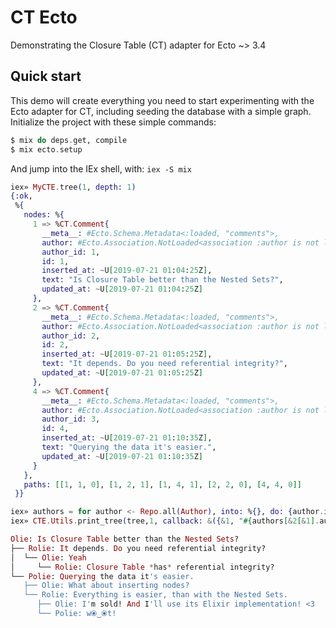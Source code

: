 # CT Ecto

Demonstrating the Closure Table (CT) adapter for Ecto ~> 3.4

## Quick start

This demo will create everything you need to start experimenting with the Ecto adapter for CT, including seeding the database with a simple graph. Initialize the project with these simple commands:

```elixir
$ mix do deps.get, compile
$ mix ecto.setup
```

And jump into the IEx shell, with: `iex -S mix`

```elixir
iex» MyCTE.tree(1, depth: 1)
{:ok,
 %{
   nodes: %{
     1 => %CT.Comment{
       __meta__: #Ecto.Schema.Metadata<:loaded, "comments">,
       author: #Ecto.Association.NotLoaded<association :author is not loaded>,
       author_id: 1,
       id: 1,
       inserted_at: ~U[2019-07-21 01:04:25Z],
       text: "Is Closure Table better than the Nested Sets?",
       updated_at: ~U[2019-07-21 01:04:25Z]
     },
     2 => %CT.Comment{
       __meta__: #Ecto.Schema.Metadata<:loaded, "comments">,
       author: #Ecto.Association.NotLoaded<association :author is not loaded>,
       author_id: 2,
       id: 2,
       inserted_at: ~U[2019-07-21 01:05:25Z],
       text: "It depends. Do you need referential integrity?",
       updated_at: ~U[2019-07-21 01:05:25Z]
     },
     4 => %CT.Comment{
       __meta__: #Ecto.Schema.Metadata<:loaded, "comments">,
       author: #Ecto.Association.NotLoaded<association :author is not loaded>,
       author_id: 3,
       id: 4,
       inserted_at: ~U[2019-07-21 01:10:35Z],
       text: "Querying the data it's easier.",
       updated_at: ~U[2019-07-21 01:10:35Z]
     }
   },
   paths: [[1, 1, 0], [1, 2, 1], [1, 4, 1], [2, 2, 0], [4, 4, 0]]
 }}

iex» authors = for author <- Repo.all(Author), into: %{}, do: {author.id, author.name}
iex» CTE.Utils.print_tree(tree,1, callback: &({&1, "#{authors[&2[&1].author_id]}: #{&2[&1].text}"}))

Olie: Is Closure Table better than the Nested Sets?
├── Rolie: It depends. Do you need referential integrity?
│  └── Olie: Yeah
│     └── Rolie: Closure Table *has* referential integrity?
└── Polie: Querying the data it's easier.
   ├── Olie: What about inserting nodes?
   └── Rolie: Everything is easier, than with the Nested Sets.
      ├── Olie: I'm sold! And I'll use its Elixir implementation! <3
      └── Polie: w⦿‿⦿t!
```
